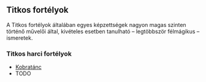## Titkos fortélyok

A Titkos fortélyok általában egyes képzettségek nagyon magas szinten történő művelői által, kivételes esetben tanulható – legtöbbször félmágikus – ismeretek.

### Titkos harci fortélyok

- [Kobratánc](fortelyok.titkos/kobratanc.md)
- TODO

